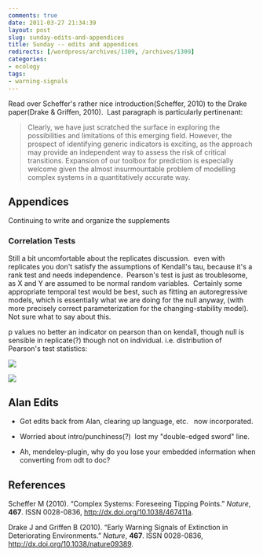 ```yaml
---
comments: true
date: 2011-03-27 21:34:39
layout: post
slug: sunday-edits-and-appendices
title: Sunday -- edits and appendices
redirects: [/wordpress/archives/1309, /archives/1309]
categories:
- ecology
tags:
- warning-signals
---
```


Read over Scheffer's rather nice introduction(Scheffer, 2010) to the Drake paper(Drake & Griffen, 2010).  Last paragraph is particularly pertinenant:


> Clearly, we have just scratched the surface in exploring the possibilities and limitations of this emerging field. However, the prospect of identifying generic indicators is exciting, as the approach may provide an independent way to assess the risk of critical transitions. Expansion of our toolbox for prediction is especially welcome given the almost insurmountable problem of modelling complex systems in a quantitatively accurate way.




## Appendices


Continuing to write and organize the supplements


### Correlation Tests


Still a bit uncomfortable about the replicates discussion.  even  with  replicates you don't satisfy the assumptions of Kendall's tau,  because  it's a rank test and needs independence.  Pearson's test is just as troublesome, as X and Y are assumed to be normal random variables.  Certainly some appropriate temporal test would be best, such as fitting an autoregressive models, which is essentially what we are doing for the null anyway, (with more precisely correct parameterization for the changing-stability model).  Not sure what to say about this.

p values no better an indicator on pearson than on kendall, though null is sensible in replicate(?) though not on individual. i.e. distribution of Pearson's test statistics:

![]( http://farm6.staticflickr.com/5095/5566103730_e3253969e9_o.png )


![]( http://farm6.staticflickr.com/5146/5567160410_deaa598ccd_o.png )





## Alan Edits





	
  * Got edits back from Alan, clearing up language, etc.   now incorporated.

	
  * Worried about intro/punchiness(?)  lost my "double-edged sword" line.

	
  * Ah, mendeley-plugin, why do you lose your embedded information when converting from odt to doc?





## References

<p>Scheffer M (2010).
&ldquo;Complex Systems: Foreseeing Tipping Points.&rdquo;
<EM>Nature</EM>, <B>467</B>.
ISSN 0028-0836, <a href="http://dx.doi.org/10.1038/467411a">http://dx.doi.org/10.1038/467411a</a>.
<p>Drake J and Griffen B (2010).
&ldquo;Early Warning Signals of Extinction in Deteriorating Environments.&rdquo;
<EM>Nature</EM>, <B>467</B>.
ISSN 0028-0836, <a href="http://dx.doi.org/10.1038/nature09389">http://dx.doi.org/10.1038/nature09389</a>.
